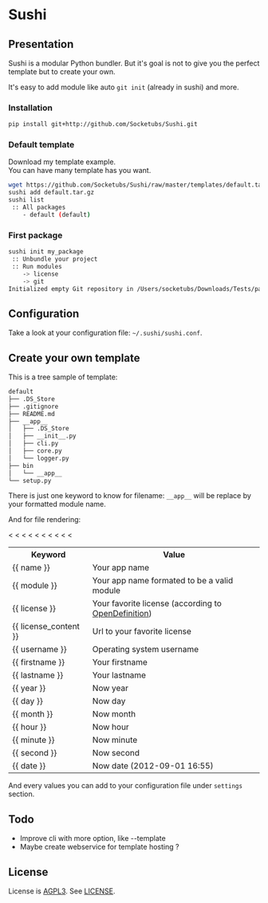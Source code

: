 # Sushi

## Presentation

Sushi is a modular Python bundler. But it's goal is not to give you the perfect template but to create your own. 

It's easy to add module like auto ``git init`` (already in sushi) and more.

### Installation

```bash
pip install git+http://github.com/Socketubs/Sushi.git
```

### Default template

Download my template example.  
You can have many template has you want.

```bash
wget https://github.com/Socketubs/Sushi/raw/master/templates/default.tar.gz
sushi add default.tar.gz
sushi list
 :: All packages
    - default (default)
```

### First package

```bash
sushi init my_package
 :: Unbundle your project
 :: Run modules
    -> license
    -> git
Initialized empty Git repository in /Users/socketubs/Downloads/Tests/panda/my_package/.git/
```

## Configuration

Take a look at your configuration file: ```~/.sushi/sushi.conf```.

## Create your own template

This is a tree sample of template:

```bash
default
├── .DS_Store
├── .gitignore
├── README.md
├── __app__
│   ├── .DS_Store
│   ├── __init__.py
│   ├── cli.py
│   ├── core.py
│   └── logger.py
├── bin
│   └── __app__
└── setup.py
```

There is just one keyword to know for filename: ``__app__`` will be replace by your formatted module name.

And for file rendering:

<table>
  <tr>
    <th>Keyword</th><th>Value</th>
  </tr>
  <tr>
    <td>{{ name }}</td><td>Your app name</td>
  </tr>
  <tr>
    <td>{{ module }}</td><td>Your app name formated to be a valid module</td>
  </tr>
  <tr>
    <td>{{ license }}</td><td>Your favorite license (according to <a href="http://licenses.opendefinition.org/licenses/groups/all.json">OpenDefinition</a>)</td>
  </tr>
  	<td>{{ license_content }}</td><td>Url to your favorite license</td>
  <tr>
    <td>{{ username }}</td><td>Operating system username</td><
  </tr>
  <tr>
    <td>{{ firstname }}</td><td>Your firstname</td><
  </tr>
  <tr>
    <td>{{ lastname }}</td><td>Your lastname</td><
  </tr>
  <tr>
    <td>{{ year }}</td><td>Now year</td><
  </tr>
  <tr>
    <td>{{ day }}</td><td>Now day</td><
  </tr>
  <tr>
    <td>{{ month }}</td><td>Now month</td><
  </tr>
  <tr>
    <td>{{ hour }}</td><td>Now hour</td><
  </tr>
  <tr>
    <td>{{ minute }}</td><td>Now minute</td><
  </tr>
  <tr>
    <td>{{ second }}</td><td>Now second</td><
  </tr>
  <tr>
    <td>{{ date }}</td><td>Now date (2012-09-01 16:55)</td><
  </tr>
</table>

And every values you can add to your configuration file under ``settings`` section.

Todo
----

* Improve cli with more option, like --template
* Maybe create webservice for template hosting ?

License
-------

License is [AGPL3][2]. See [LICENSE][3].

[1]: http://jinja.pocoo.org
[2]: http://www.gnu.org/licenses/agpl.html
[3]: https://raw.github.com/Socketubs/Sushi/master/LICENSE
